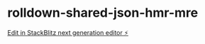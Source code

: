 # rolldown-shared-json-hmr-mre

[Edit in StackBlitz next generation editor ⚡️](https://stackblitz.com/~/github.com/nestarz/rolldown-shared-json-hmr-mre)